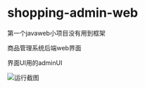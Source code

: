 # shopping-admin-web
第一个javaweb小项目没有用到框架

商品管理系统后端web界面

界面UI用的adminUI

![运行截图](https://z3.ax1x.com/2021/07/13/WE0wAf.png)
